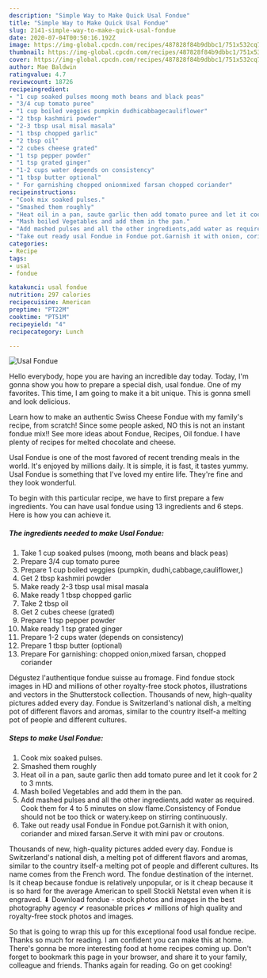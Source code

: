 ```yaml
---
description: "Simple Way to Make Quick Usal Fondue"
title: "Simple Way to Make Quick Usal Fondue"
slug: 2141-simple-way-to-make-quick-usal-fondue
date: 2020-07-04T00:50:16.192Z
image: https://img-global.cpcdn.com/recipes/487828f84b9dbbc1/751x532cq70/usal-fondue-recipe-main-photo.jpg
thumbnail: https://img-global.cpcdn.com/recipes/487828f84b9dbbc1/751x532cq70/usal-fondue-recipe-main-photo.jpg
cover: https://img-global.cpcdn.com/recipes/487828f84b9dbbc1/751x532cq70/usal-fondue-recipe-main-photo.jpg
author: Mae Baldwin
ratingvalue: 4.7
reviewcount: 18726
recipeingredient:
- "1 cup soaked pulses moong moth beans and black peas"
- "3/4 cup tomato puree"
- "1 cup boiled veggies pumpkin dudhicabbagecauliflower"
- "2 tbsp kashmiri powder"
- "2-3 tbsp usal misal masala"
- "1 tbsp chopped garlic"
- "2 tbsp oil"
- "2 cubes cheese grated"
- "1 tsp pepper powder"
- "1 tsp grated ginger"
- "1-2 cups water depends on consistency"
- "1 tbsp butter optional"
- " For garnishing chopped onionmixed farsan chopped coriander"
recipeinstructions:
- "Cook mix soaked pulses."
- "Smashed them roughly"
- "Heat oil in a pan, saute garlic then add tomato puree and let it cook for 2 to 3 mnts."
- "Mash boiled Vegetables and add them in the pan."
- "Add mashed pulses and all the other ingredients,add water as required. Cook them for 4 to 5 minutes on slow flame.Consistency of Fondue should not be too thick or watery.keep on stirring continuously."
- "Take out ready usal Fondue in Fondue pot.Garnish it with onion, coriander and mixed farsan.Serve it with mini pav or croutons."
categories:
- Recipe
tags:
- usal
- fondue

katakunci: usal fondue 
nutrition: 297 calories
recipecuisine: American
preptime: "PT22M"
cooktime: "PT51M"
recipeyield: "4"
recipecategory: Lunch

---
```



![Usal Fondue](https://img-global.cpcdn.com/recipes/487828f84b9dbbc1/751x532cq70/usal-fondue-recipe-main-photo.jpg)

Hello everybody, hope you are having an incredible day today. Today, I'm gonna show you how to prepare a special dish, usal fondue. One of my favorites. This time, I am going to make it a bit unique. This is gonna smell and look delicious.

Learn how to make an authentic Swiss Cheese Fondue with my family&#39;s recipe, from scratch! Since some people asked, NO this is not an instant fondue mix!! See more ideas about Fondue, Recipes, Oil fondue. I have plenty of recipes for melted chocolate and cheese.

Usal Fondue is one of the most favored of recent trending meals in the world. It's enjoyed by millions daily. It is simple, it is fast, it tastes yummy. Usal Fondue is something that I've loved my entire life. They're fine and they look wonderful.


To begin with this particular recipe, we have to first prepare a few ingredients. You can have usal fondue using 13 ingredients and 6 steps. Here is how you can achieve it.

<!--inarticleads1-->

##### The ingredients needed to make Usal Fondue:

1. Take 1 cup soaked pulses (moong, moth beans and black peas)
1. Prepare 3/4 cup tomato puree
1. Prepare 1 cup boiled veggies (pumpkin, dudhi,cabbage,cauliflower,)
1. Get 2 tbsp kashmiri powder
1. Make ready 2-3 tbsp usal misal masala
1. Make ready 1 tbsp chopped garlic
1. Take 2 tbsp oil
1. Get 2 cubes cheese (grated)
1. Prepare 1 tsp pepper powder
1. Make ready 1 tsp grated ginger
1. Prepare 1-2 cups water (depends on consistency)
1. Prepare 1 tbsp butter (optional)
1. Prepare  For garnishing: chopped onion,mixed farsan, chopped coriander


Dégustez l&#39;authentique fondue suisse au fromage. Find fondue stock images in HD and millions of other royalty-free stock photos, illustrations and vectors in the Shutterstock collection. Thousands of new, high-quality pictures added every day. Fondue is Switzerland&#39;s national dish, a melting pot of different flavors and aromas, similar to the country itself-a melting pot of people and different cultures. 

<!--inarticleads2-->

##### Steps to make Usal Fondue:

1. Cook mix soaked pulses.
1. Smashed them roughly
1. Heat oil in a pan, saute garlic then add tomato puree and let it cook for 2 to 3 mnts.
1. Mash boiled Vegetables and add them in the pan.
1. Add mashed pulses and all the other ingredients,add water as required. Cook them for 4 to 5 minutes on slow flame.Consistency of Fondue should not be too thick or watery.keep on stirring continuously.
1. Take out ready usal Fondue in Fondue pot.Garnish it with onion, coriander and mixed farsan.Serve it with mini pav or croutons.


Thousands of new, high-quality pictures added every day. Fondue is Switzerland&#39;s national dish, a melting pot of different flavors and aromas, similar to the country itself-a melting pot of people and different cultures. Its name comes from the French word. The fondue destination of the internet. Is it cheap because fondue is relatively unpopular, or is it cheap because it is so hard for the average American to spell Stockli Netstal even when it is engraved. ⬇ Download fondue - stock photos and images in the best photography agency ✔ reasonable prices ✔ millions of high quality and royalty-free stock photos and images. 

So that is going to wrap this up for this exceptional food usal fondue recipe. Thanks so much for reading. I am confident you can make this at home. There's gonna be more interesting food at home recipes coming up. Don't forget to bookmark this page in your browser, and share it to your family, colleague and friends. Thanks again for reading. Go on get cooking!
